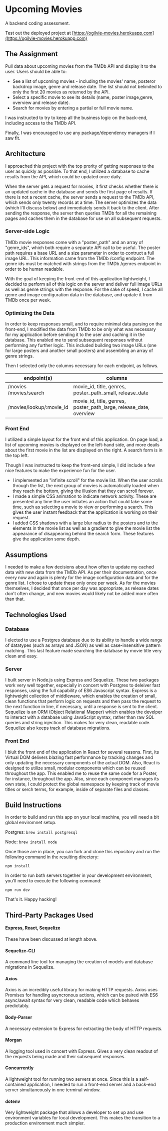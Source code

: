 # Upcoming Movies

A backend coding assessment.

Test out the deployed project at [https://ogilvie-movies.herokuapp.com](https://ogilvie-movies.herokuapp.com)

## The Assignment

Pull data about upcoming movies from the TMDb API and display it to the user. Users should be able to:

- See​ ​a​ ​list​ ​of​ ​upcoming​ ​movies​ ​-​ ​including​ ​the​ ​movies'​ ​name,​ ​poster​ ​or​ ​backdrop​ ​image,​ ​genre​ ​and​ ​release date.​ ​The​ ​list​ ​should​ ​not​ ​be​ ​limited​ ​to​ ​only​ ​the​ ​first​ ​20​ ​movies​ ​as​ ​returned​ ​by​ ​the​ ​API.
- Select​ ​a​ ​specific​ ​movie​ ​to​ ​see​ ​its​ ​details​ ​(name,​ ​poster​ ​image,​ ​genre,​ ​overview​ ​and​ ​release​ ​date).
- Search​ ​for​ ​movies​ ​by​ ​entering​ ​a​ ​partial​ ​or​ ​full​ ​movie​ ​name.

I was instructed to try to keep all the business logic on the back-end, including access to the TMDb API.

Finally, I was encouraged to ​use​ ​any​ ​package/dependency​ ​managers​ ​if​ ​I saw ​fit.

## Architecture

I approached this project with the top prority of getting responses to the user as quickly as possible. To that end, I utilized a database to cache results from the API, which could be updated once daily. 

When the server gets a request for movies, it first checks whether there is an updated cache in the database and sends the first page of results. If there is not a recent cache, the server sends a request to the TMDb API, which sends only twenty records at a time. The server optimizes the data (which I'll discuss below) and immediately sends it back to the client. After sending the response, the server then queries TMDb for all the remaining pages and caches them in the database for use on all subsequent requests.

### Server-side Logic

TMDb movie responses come with a "poster\_path" and an array of "genre\_ids", which both require a separate API call to be useful. The poster path requires a base URL and a size parameter in order to contruct a full image URL. This information came from the TMDb /config endpoint. The genre ids must be matched with strings from the TMDb /genres endpoint in order to be human readable. 

With the goal of keeping the front-end of this application lightweight, I decided to perform all of this logic on the server and deliver full image URLs as well as genre strings with the response. For the sake of speed, I cache all genre and image configuration data in the database, and update it from TMDb once per week.

### Optimizing the Data

In order to keep responses small, and to require minimal data parsing on the front-end, I modified the data from TMDb to be only what was necessary for my application before sending it to the user and caching it in the database. This enabled me to send subsequent responses without performing any further logic. This included building two image URLs (one for large posters and another small posters) and assembling an array of genre strings.

Then I selected only the columns necessary for each endpoint, as follows.

| endpoint(s) | columns |
| --- | --- |
| /movies <br> /movies/search | movie_id, title, genres, poster\_path\_small, release\_date |
| /movies/lookup/:movie_id | movie_id, title, genres, poster\_path\_large, release\_date, overview |

### Front End

I utilized a simple layout for the front end of this application. On page load, a list of upcoming movies is displayed on the left-hand side, and more deails about the first movie in the list are displayed on the right. A search form is in the top left. 

Though I was instructed to keep the front-end simple, I did include a few nice features to make the experience fun for the user.

- I implemented an "infinite scroll" for the movie list. When the user scrolls through the list, the next group of movies is automatically loaded when they reach the bottom, giving the illusion that they can scroll forever. 
- I made a simple CSS animation to indicate network activity. These are presented any time the user initiates an action that could take some time, such as selecting a movie to view or performing a search. This gives the user instant feedback that the application is working on their request.
- I added CSS shadows with a large blur radius to the posters and to the elements in the movie list as well as a gradient to give the movie list the appearance of disappearing behind the search form. These features give the application some depth.

## Assumptions

I needed to make a few decisions about how often to update my cached data with new data from the TMDb API. As per their documentation, once every now and again is plenty for the image configuration data and for the genre list. I chose to update these only once per week. As for the movies themselves, I decided that once per day was appropriate, as release dates don't often change, and new movies would likely not be added more often than that.

## Technologies Used

### Database

I elected to use a Postgres database due to its ability to handle a wide range of datatypes (such as arrays and JSON) as well as case-insensitive pattern matching. This last feature made searching the database by movie title very clean and easy.

### Server

I built server in Node.js using Express and Sequelize. These two packages work very well together, especially in concert with Postgres to deleiver fast responses, using the full capability of ES6 Javascript syntax. Express is a lightweight collection of middleware, which enables the creation of small, clean functions that perform logic on requests and then pass the request to the next function in line, if necessary, until a response is sent to the client. Sequelize is an ORM (Object Relational Mapper) which enables the develper to interact with a database using JavaScript syntax, rather than raw SQL queries and string injection. This makes for very clean, readable code. Sequelize also keeps track of database migrations.

### Front End

I biult the front end of the application in React for several reasons. First, its Virtual DOM delivers blazing fast performance by tracking changes and only updating the necessary components of the actual DOM. Also, React is designed to utilize small, modular components which can be reused throughout the app. This enabled me to reuse the same code for a Poster, for instance, throughout the app. Also, since each component manages its own state, I could protect the global namespace by keeping track of movie titles or serch terms, for example, inside of separate files and classes.


## Build Instructions

In order to build and run this app on your local machine, you will need a bit global enviromnet setup. 

Postgres: `brew install postgresql`

Node: `brew install node`

Once those are in place, you can fork and clone this repository and run the following command in the resulting directory:

`npm install`

In order to run both servers together in your development environment, you'll need to execute the following command: 

`npm run dev`

That's it. Happy hacking!

## Third-Party Packages Used

#### Express, React, Sequelize

These have been discussed at length above.

#### Sequelize-CLI

A command line tool for managing the creation of models and database migrations in Sequelize.

#### Axios

Axios is an incredibly useful library for making HTTP requests. Axios uses Promises for handling asyncronous actions, which can be paired with ES6 async/await syntax for very clean, readable code which behaves predictably.

#### Body-Parser

A necessary extension to Express for extracting the body of HTTP requests.

#### Morgan

A logging tool used in concert with Express. Gives a very clean readout of the requests being made and their subsequent responses.

#### Concurrently

A lightweight tool for running two servers at once. Since this is a self-contained application, I needed to run a front-end server and a back-end server simultaneously in one terminal window.

#### dotenv

Very lightweight package that allows a developer to set up and use environment variables for local development. This makes the transition to a production environment much simpler.
